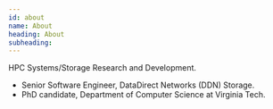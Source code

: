 ```yaml
---
id: about
name: About
heading: About
subheading:
---
```


HPC Systems/Storage Research and Development.

* Senior Software Engineer, DataDirect Networks (DDN) Storage.
* PhD candidate, Department of Computer Science at Virginia Tech.

